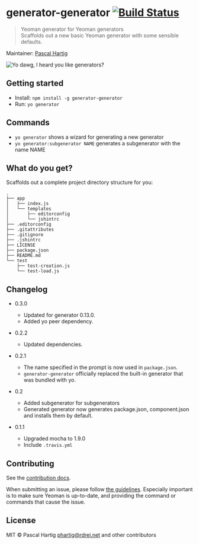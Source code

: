 # generator-generator [![Build Status](https://secure.travis-ci.org/yeoman/generator-generator.svg?branch=master)](https://travis-ci.org/yeoman/generator-generator)

> Yeoman generator for Yeoman generators  
> Scaffolds out a new basic Yeoman generator with some sensible defaults.

Maintainer: [Pascal Hartig](https://github.com/passy)

![Yo dawg, I heard you like generators?](http://i.imgur.com/2gqiift.jpg)


## Getting started

- Install: `npm install -g generator-generator`
- Run: `yo generator`


## Commands

* `yo generator` shows a wizard for generating a new generator
* `yo generator:subgenerator NAME` generates a subgenerator with the name NAME


## What do you get?

Scaffolds out a complete project directory structure for you:

    .
    ├── app
    │   ├── index.js
    │   └── templates
    │       ├── editorconfig
    │       └── jshintrc
    ├── .editorconfig
    ├── .gitattributes
    ├── .gitignore
    ├── .jshintrc
    ├── LICENSE
    ├── package.json
    ├── README.md
    └── test
        ├── test-creation.js
        └── test-load.js


## Changelog

* 0.3.0
    * Updated for generator 0.13.0.
    * Added yo peer dependency.

* 0.2.2
    * Updated dependencies.

* 0.2.1
    * The name specified in the prompt is now used in `package.json`.
    * `generator-generator` officially replaced the built-in generator that was
      bundled with yo.

* 0.2
    * Added subgenerator for subgenerators
    * Generated generator now generates package.json, component.json and
      installs them by default.

* 0.1.1
    * Upgraded mocha to 1.9.0
    * Include `.travis.yml`


## Contributing

See the [contribution docs](https://github.com/yeoman/yeoman/blob/master/contributing.md).

When submitting an issue, please follow [the
guidelines](https://github.com/yeoman/yeoman/blob/master/contributing.md#issue-submission).
Especially important is to make sure Yeoman is up-to-date, and providing the
command or commands that cause the issue.


## License

MIT © Pascal Hartig <phartig@rdrei.net> and other contributors
